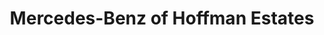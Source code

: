 ---
title: "Mercedes-Benz of Hoffman Estates"
url: /hoffman-estates/mercedes-benz-of-hoffman-estates/
shop: Autohaus
---